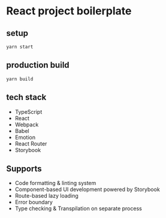 # React project boilerplate

## setup

`yarn start`

## production build

`yarn build`

## tech stack

- TypeScript
- React
- Webpack
- Babel
- Emotion
- React Router
- Storybook

## Supports

- Code formatting & linting system
- Component-based UI development powered by Storybook
- Route-based lazy loading
- Error boundary
- Type checking & Transpilation on separate process
